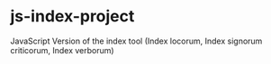 # js-index-project
JavaScript Version of the index tool (Index locorum, Index signorum criticorum, Index verborum)
